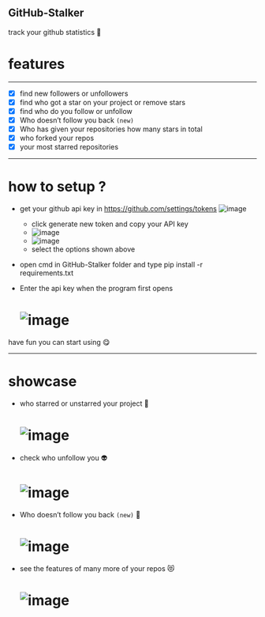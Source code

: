 ## GitHub-Stalker
 track your github statistics 👀
# features

 <hr></hr>
 
 - [x] find new followers or unfollowers
 - [x] find who got a star on your project or remove stars
 - [x] find who do you follow or unfollow
 - [x] Who doesn’t follow you back `(new)`
 - [x] Who has given your repositories how many stars in total
 - [x] who forked your repos 
 - [x] your most starred repositories
  
 <hr></hr>
 
 # how to setup ?
 
 - get your github api key in https://github.com/settings/tokens
   ![image](https://user-images.githubusercontent.com/48323786/130633516-bcda1686-ab71-415c-8ecc-70408249eb3d.png)
   - click generate new token and copy your API key
   - ![image](https://user-images.githubusercontent.com/48323786/130741625-0f2178e6-1efe-4865-9c6e-42f7fec8e338.png)
   - ![image](https://user-images.githubusercontent.com/48323786/130741317-9da4922b-4b07-4710-8ad2-f6c2bdea94fb.png)
   - select the options shown above
 
 - open cmd in GitHub-Stalker folder and type pip install -r requirements.txt
 - Enter the api key when the program first opens
   # ![image](https://user-images.githubusercontent.com/48323786/130633989-7e3a9579-4b60-406d-8273-5d1186cecfdd.png)
have fun you can start using 😋

 <hr></hr>
 
 # showcase
 - who starred or unstarred your project 👾
   # ![image](https://user-images.githubusercontent.com/48323786/130631353-33810eda-3fa7-42b2-a581-2129b75d0b19.png)
   
 - check who unfollow you 👽
   # ![image](https://user-images.githubusercontent.com/48323786/130631623-615a895d-15a6-471c-beed-526d0374ebfb.png)
   
 - Who doesn’t follow you back `(new)` 🤖
   # ![image](https://user-images.githubusercontent.com/48323786/130741093-684b27f6-a289-48a1-a7e9-e2bdd55e301f.png)
   
- see the features of many more of your repos 😻
   # ![image](https://user-images.githubusercontent.com/48323786/130740779-02261234-812d-4bd0-94a4-63e54fc1a627.png)

